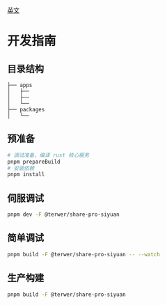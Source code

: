 [英文](./DEVELOPMENT.md)

# 开发指南

## 目录结构

```
├── apps
│   ├── 
│   ├── 
│   └── 
├── packages
│   └── 
```

## 预准备

```bash
# 调试准备，编译 rust 核心服务
pnpm prepareBuild
# 安装依赖
pnpm install
```

## 伺服调试

```bash
pnpm dev -F @terwer/share-pro-siyuan
```

## 简单调试

```bash
pnpm build -F @terwer/share-pro-siyuan -- --watch
```

## 生产构建

```bash
pnpm build -F @terwer/share-pro-siyuan
```